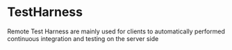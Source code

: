 # TestHarness
Remote Test Harness are mainly used for clients to automatically performed continuous integration and testing on the server side

